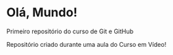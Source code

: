 # Olá, Mundo!
 Primeiro repositório do curso de Git e GitHub

 Repositório criado durante uma aula do Curso em Vídeo!
